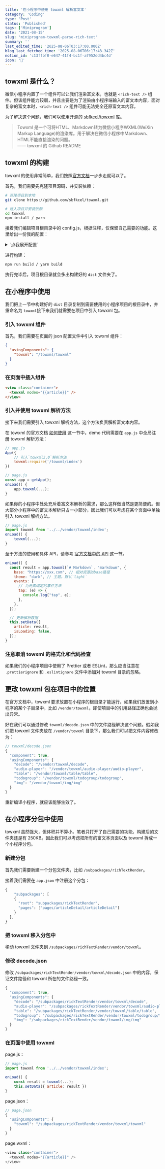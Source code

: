 ```yaml
---
title: '在小程序中使用 towxml 解析富文本'
category: 'Coding'
type: 'Post'
status: 'Published'
tags: ['Miniprogram']
date: '2021-08-15'
slug: 'miniprogram-towxml-parse-rich-text'
summary: ''
last_edited_time: '2025-08-06T03:17:00.000Z'
blog_last_fetched_time: '2025-08-06T06:17:43.342Z'
notion_id: 'c13ffbf0-e647-41f4-bc1f-a7952dd4bc4d'
icon: '🗼'
---
```


## towxml 是什么？

微信小程序内置了一个组件可以让我们渲染富文本，也就是 `<rich-text />` 组件。但该组件能力较弱，并且主要是为了渲染由小程序端输入的富文本内容，面对复杂的富文本时，`<rich-text />` 组件可能无法完全还原富文本内容。

为了解决这个问题，我们可以使用开源的 [sbfkcel/towxml](https://github.com/sbfkcel/towxml) 库。

> Towxml 是一个可将HTML、Markdown转为微信小程序WXML(WeiXin Markup Language)的渲染库。用于解决在微信小程序中Markdown、HTML不能直接渲染的问题。  
> —— towxml 的 Github README

## towxml 的构建

towxml 的使用非常简单，我们按照[官方文档](https://github.com/sbfkcel/towxml/wiki)一步步走就可以了。

首先，我们需要先克隆项目源码，并安装依赖：

```bash
# 克隆项目到本地
git clone https://github.com/sbfkcel/towxml.git

# 进入项目并安装依赖
cd towxml
npm install / yarn
```

接着我们编辑项目根目录中的 config.js，根据注释，仅保留自己需要的功能。这里给出一份我的配置：

<details>
<summary>`点我展开配置`</summary>

```javascript
module.exports = {
  // LaTex公式、yuml解析服务架设参见 https://github.com/sbfkcel/markdown-server

  // 数学公式解析API
  latex: {
    api: 'http://towxml.vvadd.com/?tex',
  },

  // yuml图解析APPI
  yuml: {
    api: 'http://towxml.vvadd.com/?yuml',
  },

  // markdown解析配置，保留需要的选项即可
  markdown: [
    'sub', // 下标支持
    'sup', // 上标支持
    'ins', // 文本删除线支持
    'mark', // 文本高亮支持
    'emoji', // emoji表情支持
    // 'todo'                      // todo支持
  ],

  // 代码高亮配置，保留需要的选项即可（尽量越少越好，不要随意调整顺序。部分高亮有顺序依赖）
  highlight: [
    // 'c-like',
    // 'c',
    // 'bash',
    // 'css',
    // 'dart',
    // 'go',
    // 'java',
    // 'javascript',
    // 'json',
    // 'less',
    // 'scss',
    // 'shell',
    // 'xml',
    // 'htmlbars',
    // 'nginx',
    // 'php',
    // 'python',
    // 'python-repl',
    // 'typescript',
    // 'csharp',
    // 'http',
    // 'swift',
    // 'yaml',
    // 'markdown',
    // 'powershell',
    // 'ruby',
    // 'makefile',
    // 'lua',
    // 'stylus',
    // 'basic',
    // '1c',
    // 'abnf',
    // 'accesslog',
    // 'actionscript',
    // 'ada',
    // 'angelscript',
    // 'apache',
    // 'applescript',
    // 'arcade',
    // 'cpp',
    // 'arduino',
    // 'armasm',
    // 'asciidoc',
    // 'aspectj',
    // 'autohotkey',
    // 'autoit',
    // 'avrasm',
    // 'awk',
    // 'axapta',
    // 'bnf',
    // 'brainfuck',
    // 'cal',
    // 'capnproto',
    // 'ceylon',
    // 'clean',
    // 'clojure-repl',
    // 'clojure',
    // 'cmake',
    // 'coffeescript',
    // 'coq',
    // 'cos',
    // 'crmsh',
    // 'crystal',
    // 'csp',
    // 'd',
    // 'delphi',
    // 'diff',
    // 'django',
    // 'dns',
    // 'dockerfile',
    // 'dos',
    // 'dsconfig',
    // 'dts',
    // 'dust',
    // 'ebnf',
    // 'elixir',
    // 'elm',
    // 'erb',
    // 'erlang-repl',
    // 'erlang',
    // 'excel',
    // 'fix',
    // 'flix',
    // 'fortran',
    // 'fsharp',
    // 'gams',
    // 'gauss',
    // 'gcode',
    // 'gherkin',
    // 'glsl',
    // 'gml',
    // 'golo',
    // 'gradle',
    // 'groovy',
    // 'haml',
    // 'handlebars',
    // 'haskell',
    // 'haxe',
    // 'hsp',
    // 'hy',
    // 'inform7',
    // 'ini',
    // 'irpf90',
    // 'isbl',
    // 'jboss-cli',
    // 'julia-repl',
    // 'julia',
    // 'kotlin',
    // 'lasso',
    // 'latex',
    // 'ldif',
    // 'leaf',
    // 'lisp',
    // 'livecodeserver',
    // 'livescript',
    // 'llvm',
    // 'lsl',
    // 'mathematica',
    // 'matlab',
    // 'maxima',
    // 'mel',
    // 'mercury',
    // 'mipsasm',
    // 'mizar',
    // 'mojolicious',
    // 'monkey',
    // 'moonscript',
    // 'n1ql',
    // 'nim',
    // 'nix',
    // 'nsis',
    // 'objectivec',
    // 'ocaml',
    // 'openscad',
    // 'oxygene',
    // 'parser3',
    // 'perl',
    // 'pf',
    // 'pgsql',
    // 'php-template',
    // 'plaintext',
    // 'pony',
    // 'processing',
    // 'profile',
    // 'prolog',
    // 'properties',
    // 'protobuf',
    // 'puppet',
    // 'purebasic',
    // 'q',
    // 'qml',
    // 'r',
    // 'reasonml',
    // 'rib',
    // 'roboconf',
    // 'routeros',
    // 'rsl',
    // 'ruleslanguage',
    // 'rust',
    // 'sas',
    // 'scala',
    // 'scheme',
    // 'scilab',
    // 'smali',
    // 'smalltalk',
    // 'sml',
    // 'sqf',
    // 'sql',
    // 'stan',
    // 'stata',
    // 'step21',
    // 'subunit',
    // 'taggerscript',
    // 'tap',
    // 'tcl',
    // 'thrift',
    // 'tp',
    // 'twig',
    // 'vala',
    // 'vbnet',
    // 'vbscript-html',
    // 'vbscript',
    // 'verilog',
    // 'vhdl',
    // 'vim',
    // 'x86asm',
    // 'xl',
    // 'xquery',
    // 'zephir'
  ],

  // wxml原生标签，该系列标签将不会被转换
  wxml: [
    'view',
    'video',
    'text',
    'image',
    'navigator',
    'swiper',
    'swiper-item',
    'block',
    'form',
    'input',
    'textarea',
    'button',
    'checkbox-group',
    'checkbox',
    'radio-group',
    'radio',
    'rich-text',

    // 可以解析的标签（html或markdown中会很少使用）
    // 'canvas',
    // 'map',
    // 'slider',
    // 'scroll-view',
    // 'movable-area',
    // 'movable-view',
    // 'progress',
    // 'label',
    // 'switch',
    // 'picker',
    // 'picker-view',
    // 'switch',
    // 'contact-button'
  ],

  // 自定义组件
  components: [
    'audio-player', // 音频组件，建议保留，由于小程序原生audio存在诸多问题，towxml解决了原生音频播放器的相关问题
    // 'echarts',                  // echarts图表支持
    // 'latex',                    // 数学公式支持
    'table', // 表格支持
    'todogroup', // todo支持
    // 'yuml',                     // yuml图表支持
    'img', // 图片解析组件
  ],

  // 保留原本的元素属性（建议不要变动）
  attrs: ['class', 'data', 'id', 'style'],

  // 事件绑定方式（catch或bind），catch 会阻止事件向上冒泡。更多请参考：https://developers.weixin.qq.com/miniprogram/dev/framework/view/wxml/event.html
  bindType: 'catch',

  // 需要激活的事件
  events: [
    // 'touchstart',
    // 'touchmove',
    // 'touchcancel',
    // 'touchend',
    'tap', // 用于元素的点击事件
    'change', // 用于todoList的change事件
  ],

  // 图片倍数
  dpr: 1,

  // 代码块显示行号
  showLineNumber: true,
};
```

</details>

进行构建：

```bash
npm run build / yarn build
```

执行完毕后，项目根目录就会多出构建好的 `dist` 文件夹了。

## 在小程序中使用

我们把上一节中构建好的 `dist` 目录复制到需要使用的小程序项目的根目录中，并重命名为 `towxml`接下来我们就需要在项目中引入 towxml 包。

### 引入 towxml 组件

首先，我们需要在页面的 json 配置文件中引入 towxml 组件：

```json
{
  "usingComponents": {
    "towxml": "/towxml/towxml"
  }
}
```

### 在页面中插入组件

```html
<view class="container">
  <towxml nodes="{{article}}" />
</view>
```

### 引入并使用 towxml 解析方法

接下来我们需要引入 towxml 解析方法，这个方法负责解析富文本内容。

在 towxml 的官方文档 [如何使用](https://github.com/sbfkcel/towxml/wiki/3.0-%E5%A6%82%E4%BD%95%E4%BD%BF%E7%94%A8) 这一节中，demo 代码需要在 `app.js` 中全局注册 towxml 解析方法：

```javascript
// app.js
App({
	// 引入`towxml3.0`解析方法
	towxml:require('/towxml/index')
})

// page.js
const app = getApp();
onLoad() {
	app.towxml(...);
}
```

如果你的小程序中处处充斥着富文本解析的需求，那么这样做当然是更简便的。但大部分小程序中的富文本解析只占一小部分，因此我们可以考虑在某个页面中单独引入 towxml 解析方法。

```javascript
// page.js
import towxml from '../../vendor/towxml/index';
onLoad() {
	towxml(...);
}
```

至于方法的使用和具体 API，请参考 [官方文档中的 API](https://github.com/sbfkcel/towxml/wiki/3.0-%E5%A6%82%E4%BD%95%E4%BD%BF%E7%94%A8#api) 这一节。

```javascript
onLoad() {
  const result = app.towxml(`# Markdown`, "markdown", {
    base: "https://xxx.com", // 相对资源的base路径
    theme: "dark", // 主题，默认`light`
    events: {
      // 为元素绑定的事件方法
      tap: (e) => {
        console.log("tap", e);
      },
    },
  });

  // 更新解析数据
  this.setData({
    article: result,
    isLoading: false,
  });
}
```

### 注意取消 towxml 的格式化和代码检查

如果我们的小程序项目中使用了 Prettier 或者 ESLint，那么应当注意在 `.prettierignore` 和 `.eslintignore` 文件中添加对 towxml 目录的忽略。

## 更改 towxml 包在项目中的位置

在官方文档中，towxml 要求放置在小程序的根目录才能运行，如果我们放置到小程序的某个子目录中，比如 `/vendor/towxml`，即使项目中的引用路径正确也会抛出异常。

好在我们可以通过修改 `towxml/decode.json` 中的文件路径解决这个问题。假如我们把 towxml 文件夹放在 `/vendor/towxml` 目录下，那么我们可以把文件内容修改为：

```javascript
// towxml/decode.json
{
  "component": true,
  "usingComponents": {
    "decode": "/vendor/towxml/decode",
    "audio-player": "/vendor/towxml/audio-player/audio-player",
    "table": "/vendor/towxml/table/table",
    "todogroup": "/vendor/towxml/todogroup/todogroup",
    "img": "/vendor/towxml/img/img"
  }
}
```

重新编译小程序，就应该能够生效了。

## 在小程序分包中使用

towxml 虽然强大，但体积并不算小。笔者只打开了自己需要的功能，构建后的文件夹还是有 250KB。因此我们可以考虑把所有的富文本页面以及 towxml 拆成一个小程序分包。

### 新建分包

首先我们需要新建一个分包文件夹，比如 `/subpackages/richTextRender`。

接着我们需要在 `app.json` 中注册这个分包：

```javascript
{
	"subpackages": [
    {
      "root": "subpackages/rickTextRender",
      "pages": ["pages/articleDetail/articleDetail"]
    }
  ],
}
```

### 把 towxml 移入分包中

移动 towxml 文件夹到 `/subpackages/richTextRender/vendor/towxml`。

### 修改 decode.json

修改 `/subpackages/richTextRender/vendor/towxml/decode.json` 中的内容，保证文件路径和 towxml 所在的文件路径一致。

```javascript
{
  "component": true,
  "usingComponents": {
    "decode": "/subpackages/rickTextRender/vendor/towxml/decode",
    "audio-player": "/subpackages/rickTextRender/vendor/towxml/audio-player/audio-player",
    "table": "/subpackages/rickTextRender/vendor/towxml/table/table",
    "todogroup": "/subpackages/rickTextRender/vendor/towxml/todogroup/todogroup",
    "img": "/subpackages/rickTextRender/vendor/towxml/img/img"
  }
}
```

### 在页面中使用 towxml

page.js：

```javascript
// page.js
import towxml from '../../vendor/towxml/index';

onLoad() {
	const result = towxml(...);
	this.setData({ article: result })
}
```

page.json：

```javascript
// page.json
{
  "usingComponents": {
    "towxml": "/subpackages/rickTextRender/vendor/towxml/towxml"
  }
}
```

page.wxml：

```javascript
<view class="container">
  <towxml nodes="{{article}}" />
</view>
```
